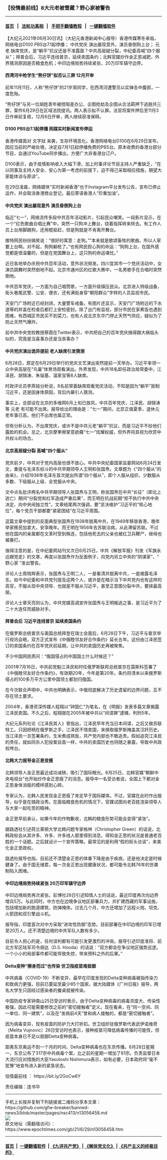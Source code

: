 ### 【役情最前线】8大元老被雪藏？野心家被警告
------------------------

#### [首页](https://github.com/gfw-breaker/banned-news3/blob/master/README.md) &nbsp;&nbsp;|&nbsp;&nbsp; [法轮功真相](https://github.com/begood0513/basic/blob/master/README.md)  &nbsp;&nbsp;|&nbsp;&nbsp; [手把手翻墙教程](https://github.com/gfw-breaker/guides/wiki)  &nbsp;&nbsp;|&nbsp;&nbsp; [一键翻墙软件](https://github.com/gfw-breaker/nogfw/blob/master/README.md)  



<div><p>
 【大纪元2021年06月30日讯】（大纪元香港新闻中心报导）香港传媒寒冬来临，网络电台D100 PBS台7.1起停播；
 <ok href="https://www.epochtimes.com/gb/tag/%E4%B8%AD%E5%85%B1%E5%85%9A%E5%BA%86.html">
  中共党庆
 </ok>
 演出屡现意外，演员昏倒狗上台；
 <ok href="https://www.epochtimes.com/gb/tag/%E5%85%83%E8%80%81.html">
  元老
 </ok>
 缺席党庆，是“躺平”抗议还是不准露面？中共高层疑分裂，中纪委高喊“四个服从”；拜普会后，习近平连线普京，延续卖国条约；北韩官媒炒作金正恩减肥，外界猜测原因是否粮食危机；中印边境局势持续紧张，20万印军镇守边界。
</p>
<p>
</p>
<h4>
 西湾河中枪学生“熊仔饼”拟否认三罪 12月开审
</h4>
<p>
 前年11月11日，人称“熊仔饼”的21岁周同学，在西湾河遭警员以实弹击中腹部，一度危殆。
</p>
<p>
 “熊仔饼”与另一位胡姓青年被控阻差办公、企图抢劫及企图从合法羁押下逃脱共三罪，案件6月29日在区域法院提讯。两人表示拟不认罪。法官将案件押后至11月3日作审前复核，12月6日开审，两人继续获准保释。
</p>
<h4>
 D100 PBS台7.1起停播 网媒实时新闻宣布停运
</h4>
<p>
 香港传媒面对
 <ok href="https://www.epochtimes.com/gb/tag/%E6%96%87%E5%AD%97%E7%8B%B1.html">
  文字狱
 </ok>
 来袭，生存环境恶化。香港网络电台D100在6月29日宣布，因应当前的严峻处境，决定自7月1日起停播免费的PBS台。原本收费的香港台部分节目，会通过YouTube同步播出，方便广大非香港台订户。
</p>
<p>
 D100表示，由于疫情影响收入大幅下滑，加上时事评论节目主持人严重缺乏，“在以同事及主持人安全、安心为第一考虑的前提下，迫不得己采取相应措施，期望大家能体谅与原谅”。
</p>
<p>
 在29日凌晨，网络媒体“实时新闻香港”也于Instagram平台发布公告，宣布已停止运作，并会取消香港商业登记，最后寄语香港人“珍重加油”。
</p>
<h4>
 <ok href="https://www.epochtimes.com/gb/tag/%E4%B8%AD%E5%85%B1%E5%85%9A%E5%BA%86.html">
  中共党庆
 </ok>
 演出屡现意外 演员昏倒狗上台
</h4>
<p>
 临近“七一”，网络流传多段中共百年活动影片，引起民众嘲笑。一段影片显示，在一个“红色歌曲合唱比赛”中，突然一只狗冲上舞台，绕着指挥转来转去。有工作人员上台用脚踢狗，还用棍驱赶，但是狗就是不肯离开舞台。
</p>
<p>
 推特网民纷纷搞笑说：“很好的寓意：走狗。”“本来就是歌颂畜牲的歌曲，所以人家要上台啊。对不起，狗狗躺枪了。”也有网民担心狗的命运：“狗狗上台，在国外感觉都是很温馨的，但是在党国舞台上，这只狗的命运堪忧。”
</p>
<p>
 近日各地举办庆祝中共百年活动，意外状况频发。四川宜宾市一个党庆活动中，女演员跳舞时突然倒地不起。北京市通州区的红歌大赛中，一名男歌手在合唱时突然倒地。
</p>
<p>
 中共百年党庆，一方面为自己唱赞歌，一方面升级镇压民众。北京进入特级战备，街头巷尾武警、公安、便衣，还有满街身穿“朝阳群众”字样的人员监视市民。
</p>
<p>
 天安门广场附近已经封闭，大量警车戒备。有图片还显示，天安门广场附近的下水道等的井盖在检查后都打上安检密封。除了出门有监视，部分市民在家煮饭也遇到困难，有西城区市民买不到菜刀，也有人说北京东华门停止天然气供应，疑似为了防止天然气爆炸。
</p>
<p>
 前中共中央党校教授蔡霞在Twitter表示，中共把自己的百年党庆搞得跟大祸临头似的，究竟是当喜事办还是当丧事办？
</p>
<h4>
 中共党庆演出诡异提前 老人缺席引发猜测
</h4>
<p>
 6月28日，原定在6月29日举行的党庆文艺演出突然提前一天举办。习近平率领一众中央高层在“鸟巢”体育场观看演出。外界发现，中共18名卸任政治局常委中，江泽民、胡锦涛、朱镕基、温家宝等8人缺席。
</p>
<p>
 时政评论员李燕铭分析说，8名前常委缺席观看党庆活动，不知是因为“躺平”抵制习近平，还是因身体原因，背后内幕引人猜测。
</p>
<p>
 事实上，总部设在北京的多维网6月上旬已放风，中共百年党庆，江泽民、胡锦涛等
 <ok href="https://www.epochtimes.com/gb/tag/%E5%85%83%E8%80%81.html">
  元老
 </ok>
 有可能不出席。报导给出的理由是：“七一”期间，北京正值夏季，退休元老年事已高，他们不出席也属正常。
</p>
<p>
 但有分析认为，不出席党庆，或许不是中共元老“躺平”抗议，而是习近平不给他们露脸的机会。总之，北京摩拳擦掌意欲藉“七一”炫耀权威，但外界将其视为欣赏中共权斗的场合。
</p>
<h4>
 北京高层疑分裂 高喊“四个服从”
</h4>
<p>
 党庆前夕，中共对于党内高层也很不放心。中共中央纪委国家监委网站6月24日发文，重提与毛泽东权斗的中共早期领导人王明和张国焘。文章题为《“四个服从”的由来》，介绍1938年毛泽东首次提出所谓“四个服从”，即个人服从组织、少数服从多数、下级服从上级、全党服从中央。
</p>
<p>
 文中点名批评两名中共早期领导人张国焘与王明，称张国焘在中共“长征”（即北上逃亡）期间“分裂党和红军造成严重后果”，而王明在抗战前期“拒不执行中共中央决定、向中央闹独立性”。文章结尾两次强调，要“坚决维护”习近平的“核心地位”，每个党员干部都要“紧密团结”在习近平周围。
</p>
<p>
 这篇文章中提到的反面典型张国焘在1938年脱离中共，在1949年移居香港，晚年举家移民加拿大，安享晚年。而王明在1956年去苏联治病，从此滞留苏联。不过他在国内的亲属都在文革时受到株连，包括他死去的父亲也被红卫兵鞭尸，继母也被暴打。
</p>
<p>
 值得注意的是，在中纪委网站刊文次日6月25日，中共《解放军报》刊发《军旗永远跟党走》的文章，再度以张国焘作为反面例子，向党内另立中央的“阴谋家”、“
 <ok href="https://www.epochtimes.com/gb/tag/%E9%87%8E%E5%BF%83%E5%AE%B6.html">
  野心家
 </ok>
 ”发出警告。
</p>
<p>
 评论人士周晓辉表示，张国焘与王明二人，一是看清并脱离中共，一是揭露毛泽东。如今中纪委和中共党刊提及这两个人，或许是在暗示当下中共党内也有这样的高官，不服从现中央领导、也就是不服从习近平，甚至正意图分裂中共，要挟最高层。
</p>
<p>
 评论人士章天亮则认为，中共党媒高调宣传张国焘与王明叛逃之事，是习近平为了二十大连任而威胁对手。
</p>
<h4>
 拜普会后 习近平连线普京 延续卖国条约
</h4>
<p>
 在俄罗斯总统普京与美国总统拜登在瑞士会面后，6月28日下午，习近平与普京举行视讯会晤，双方正式宣布《中俄睦邻友好合作条约》延长五年。这份由江泽民签订的卖国条约在百年党庆前延期，让中共的卖国历史再被聚焦。
</p>
<p>
 不少中国网民质问：“俄国侵占的中国国土什么时候还？”
</p>
<p>
 2001年7月16日，中共前党魁江泽民和时任俄罗斯联邦总统普京在莫斯科签署了《中俄睦邻友好合作条约》，有效期20年，今年是第20年。条约将清末以来俄罗斯侵占的100多万平方公里中国领土都划归俄国。
</p>
<p>
 在今次联合声明中，中共也明确表示，中俄彻底解决了历史遗留的边界问题，互不存在领土要求。
</p>
<p>
 2004年，香港资深传媒人程翔以“钟国仁”为笔名，在《明报》发表多篇文章揭露江泽民卖国。不久之后，程翔就在2005年被中共以“间谍罪”逮捕，判刑5年。
</p>
<p>
 大纪元系列社论《江泽民其人》曾指出，江泽民早年充当日本间谍，之后又做苏联特工。只因把柄在俄罗斯之手，江泽民不惜卖国，来换取俄罗斯掩盖其汉奸历史。当江泽民一旦签署条约，生米煮成熟饭，共产党内部也不敢追责。假如追究江泽民的责任，就如同杀人犯投案自首一样，中共的卖国历史也将随之暴露，导致中共政权垮台。
</p>
<h4>
 北韩大力报导金正恩变瘦
</h4>
<p>
 北韩领导人金正恩最近成功减磅，吸引了国际眼光。6月25日，北韩官媒“朝鲜中央电视台”也开始炒作金正恩瘦了的消息。报导中一名受访者说，全国上下都对金正恩身体消瘦的模样感到心碎。
</p>
<p>
 专家认为，北韩人民发现金正恩瘦了肯定早于国际媒体。不过，官媒在此时作出报导，似乎是在搞政治秀。在面临粮食危机的情况下，官媒试图向老百姓渲染领导人与大家一起吃苦的精神。
</p>
<p>
 金正恩早前承认，如果今年的作物歉收，北韩的粮食形势可能会变得“紧张”。
</p>
<p>
 据路透社引述荷兰莱顿大学北韩问题专家格林（Christopher Green）的话说，北韩政权会从其许多、许多、许多线人那里得到消息，得知金正恩的状况是普通老百姓的一个话题。之后就设计一个宣传策略，最常见的是利用“假的街头访谈”，来美化金正恩政权。
</p>
<p>
 路透社报导也指，目前还不清楚金正恩的体重下降是由于疾病，还是他决定是时候健身了。由于国无储君，每一次金正恩出现健康状况，都可能令北韩76年的世袭制陷入困难。
</p>
<h4>
 中印边境局势持续紧张 20万印军镇守边界
</h4>
<p>
 中印边境局势再次紧张。彭博社28日引述知情人士的话说，最近印度再次向边界增兵5万。与此同时，中方也在边境争议地区部署兵力，并扩建西藏的军事设施，包括增加新的跑道建筑、防弹掩体。过去几个月，中方还增加了远程火炮、坦克、火箭团和双引擎战斗机。
</p>
<p>
 报导指，印度首次对中方采取“进攻性防御”态势。目前部署在中印边境的印军已增至20万人。还不清楚边境的中共军队人数有多少。
</p>
<p>
 目前令人担心的是，任何误判都有可能引发更激烈的冲突。报导引述印度准将、前北方军区陆军司令胡达（D.S. Hooda）的话说：“双方都会在争议地区强势巡逻。一个小小的局部事件都可能导致失控，带来预料之外的后果。”
</p>
<h4>
 Delta变种“擦身而过”也传染 世卫指疫苗难抵御
</h4>
<p>
 中共病毒（COVID-19）不断变异，最早在印度发现的Delta变种病毒被指传染力和致病力更强，目前已蔓延至最少85个国家。据大陆媒体《广州日报》报导，两名大学生只因经过感染者的餐桌就被传染。
</p>
<p>
 中国防疫专家钟南山25日受访时表示，由于Delta变种病毒的病毒浓度大、传染性极强，因此可能需要修改之前的“密切接触者”定义。现在看来，在“同一空间、同一单位、同一建筑”，以及在“发病前4天”曾和病人接触的，都是“密切接触者”。
</p>
<p>
 因为病毒变异，现有疫苗的防护力大打折扣。世卫组织驻俄罗斯代表武伊诺维奇（Melita Vujnovic）26日受访时也表示，接种疫苗可降低病毒传播的可能性，但疫苗本身已不足以抵御Delta变种病毒。
</p>
<p>
 距离东京奥运不到一个月的时间，Delta变种病毒也在东京传播。6月28日星期一，东京公布了317宗中共病毒个案，比之前的星期一增加了81宗。负责监督日本大流行应对措施的大臣Yasutoshi Nishimura表示，如有必要，日本政府将“毫不犹豫”地宣布进入新的紧急状态。
</p>
<p>
 <ok href="https://www.epochtimes.com/gb/tag/%E5%BD%B9%E6%83%85%E6%9C%80%E5%89%8D%E7%BA%BF.html">
  役情最前线
 </ok>
 ：
 <ok href="https://bit.ly/2GoCw6Y">
  https://bit.ly/2GoCw6Y
 </ok>
</p>
<p>
 责任编辑：连书华
</p>
</div>
<hr/>
手机上长按并复制下列链接或二维码分享本文章：<br/>
https://github.com/gfw-breaker/banned-news3/blob/master/pages/nsc413/n13056458.md <br/>
<a href='https://github.com/gfw-breaker/banned-news3/blob/master/pages/nsc413/n13056458.md'><img src='https://github.com/gfw-breaker/banned-news3/blob/master/pages/nsc413/n13056458.md.png'/></a> <br/>
原文地址（需翻墙访问）：https://www.epochtimes.com/gb/21/6/29/n13056458.htm


------------------------
#### [首页](https://github.com/gfw-breaker/banned-news3/blob/master/README.md) &nbsp;|&nbsp; [一键翻墙软件](https://github.com/gfw-breaker/nogfw/blob/master/README.md) &nbsp;| [《九评共产党》](https://github.com/gfw-breaker/9ping.md/blob/master/README.md#九评之一评共产党是什么) | [《解体党文化》](https://github.com/gfw-breaker/jtdwh.md/blob/master/README.md) | [《共产主义的终极目的》](https://github.com/gfw-breaker/gczydzjmd.md/blob/master/README.md)


<img src='http://gfw-breaker.win/banned-news3/pages/nsc413/n13056458.md' width='0px' height='0px'/>